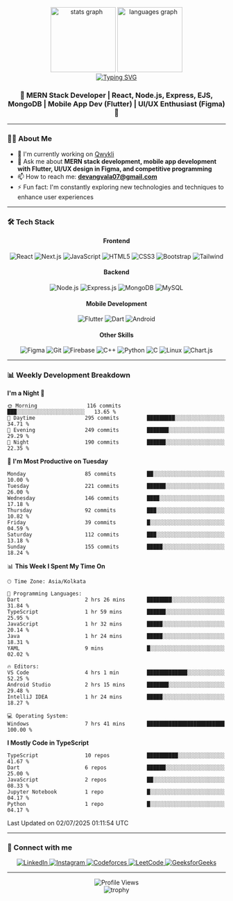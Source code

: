 <div align="center">
  <img src="https://github-readme-stats.vercel.app/api?username=devang-vala&hide_title=false&hide_rank=false&show_icons=true&include_all_commits=true&count_private=true&disable_animations=false&theme=dracula&locale=en&hide_border=false&order=1" height="150" alt="stats graph"  />
  <img src="https://github-readme-stats.vercel.app/api/top-langs?username=devang-vala&locale=en&hide_title=false&layout=compact&card_width=320&langs_count=5&theme=dracula&hide_border=false&order=2" height="150" alt="languages graph"  />
</div>

<div align="center">
  <a href="https://git.io/typing-svg"><img src="https://readme-typing-svg.demolab.com?font=Fira+Code&pause=1000&center=true&width=435&lines=Hi+%F0%9F%91%8B%2C+I'm+Devang" alt="Typing SVG" /></a>
</div>

<div align="center">
  <h3>🚀 MERN Stack Developer | React, Node.js, Express, EJS, MongoDB | Mobile App Dev (Flutter) | UI/UX Enthusiast (Figma) 🎨</h3>
</div>

---

### 👨‍💻 About Me

- 🔭 I'm currently working on [Qwykli](https://github.com/anooprai5791/Qwykli)
- 💬 Ask me about **MERN stack development, mobile app development with Flutter, UI/UX design in Figma, and competitive programming**
- 📫 How to reach me: **devangvala07@gmail.com**
- ⚡ Fun fact: I'm constantly exploring new technologies and techniques to enhance user experiences

---

### 🛠️ Tech Stack

<div align="center">
  <h4>Frontend</h4>
  <img src="https://img.shields.io/badge/React-61DAFB?style=for-the-badge&logo=react&logoColor=black" alt="React" />
  <img src="https://img.shields.io/badge/Next.js-000000?style=for-the-badge&logo=nextdotjs&logoColor=white" alt="Next.js" />
  <img src="https://img.shields.io/badge/JavaScript-F7DF1E?style=for-the-badge&logo=javascript&logoColor=black" alt="JavaScript" />
  <img src="https://img.shields.io/badge/HTML5-E34F26?style=for-the-badge&logo=html5&logoColor=white" alt="HTML5" />
  <img src="https://img.shields.io/badge/CSS3-1572B6?style=for-the-badge&logo=css3&logoColor=white" alt="CSS3" />
  <img src="https://img.shields.io/badge/Bootstrap-7952B3?style=for-the-badge&logo=bootstrap&logoColor=white" alt="Bootstrap" />
  <img src="https://img.shields.io/badge/Tailwind_CSS-38B2AC?style=for-the-badge&logo=tailwind-css&logoColor=white" alt="Tailwind" />
  
  <h4>Backend</h4>
  <img src="https://img.shields.io/badge/Node.js-339933?style=for-the-badge&logo=nodedotjs&logoColor=white" alt="Node.js" />
  <img src="https://img.shields.io/badge/Express.js-000000?style=for-the-badge&logo=express&logoColor=white" alt="Express.js" />
  <img src="https://img.shields.io/badge/MongoDB-47A248?style=for-the-badge&logo=mongodb&logoColor=white" alt="MongoDB" />
  <img src="https://img.shields.io/badge/MySQL-4479A1?style=for-the-badge&logo=mysql&logoColor=white" alt="MySQL" />
  
  <h4>Mobile Development</h4>
  <img src="https://img.shields.io/badge/Flutter-02569B?style=for-the-badge&logo=flutter&logoColor=white" alt="Flutter" />
  <img src="https://img.shields.io/badge/Dart-0175C2?style=for-the-badge&logo=dart&logoColor=white" alt="Dart" />
  <img src="https://img.shields.io/badge/Android-3DDC84?style=for-the-badge&logo=android&logoColor=white" alt="Android" />
  
  <h4>Other Skills</h4>
  <img src="https://img.shields.io/badge/Figma-F24E1E?style=for-the-badge&logo=figma&logoColor=white" alt="Figma" />
  <img src="https://img.shields.io/badge/Git-F05032?style=for-the-badge&logo=git&logoColor=white" alt="Git" />
  <img src="https://img.shields.io/badge/Firebase-FFCA28?style=for-the-badge&logo=firebase&logoColor=black" alt="Firebase" />
  <img src="https://img.shields.io/badge/C++-00599C?style=for-the-badge&logo=cplusplus&logoColor=white" alt="C++" />
  <img src="https://img.shields.io/badge/Python-3776AB?style=for-the-badge&logo=python&logoColor=white" alt="Python" />
  <img src="https://img.shields.io/badge/C-A8B9CC?style=for-the-badge&logo=c&logoColor=black" alt="C" />
  <img src="https://img.shields.io/badge/Linux-FCC624?style=for-the-badge&logo=linux&logoColor=black" alt="Linux" />
  <img src="https://img.shields.io/badge/Chart.js-FF6384?style=for-the-badge&logo=chartdotjs&logoColor=white" alt="Chart.js" />
</div>

---

### 📊 Weekly Development Breakdown

<!--START_SECTION:waka-->
**I'm a Night 🦉** 

```text
🌞 Morning                116 commits         ███░░░░░░░░░░░░░░░░░░░░░░   13.65 % 
🌆 Daytime                295 commits         █████████░░░░░░░░░░░░░░░░   34.71 % 
🌃 Evening                249 commits         ███████░░░░░░░░░░░░░░░░░░   29.29 % 
🌙 Night                  190 commits         ██████░░░░░░░░░░░░░░░░░░░   22.35 % 
```
📅 **I'm Most Productive on Tuesday** 

```text
Monday                   85 commits          ██░░░░░░░░░░░░░░░░░░░░░░░   10.00 % 
Tuesday                  221 commits         ██████░░░░░░░░░░░░░░░░░░░   26.00 % 
Wednesday                146 commits         ████░░░░░░░░░░░░░░░░░░░░░   17.18 % 
Thursday                 92 commits          ███░░░░░░░░░░░░░░░░░░░░░░   10.82 % 
Friday                   39 commits          █░░░░░░░░░░░░░░░░░░░░░░░░   04.59 % 
Saturday                 112 commits         ███░░░░░░░░░░░░░░░░░░░░░░   13.18 % 
Sunday                   155 commits         █████░░░░░░░░░░░░░░░░░░░░   18.24 % 
```


📊 **This Week I Spent My Time On** 

```text
🕑︎ Time Zone: Asia/Kolkata

💬 Programming Languages: 
Dart                     2 hrs 26 mins       ████████░░░░░░░░░░░░░░░░░   31.84 % 
TypeScript               1 hr 59 mins        ██████░░░░░░░░░░░░░░░░░░░   25.95 % 
JavaScript               1 hr 32 mins        █████░░░░░░░░░░░░░░░░░░░░   20.14 % 
Java                     1 hr 24 mins        █████░░░░░░░░░░░░░░░░░░░░   18.31 % 
YAML                     9 mins              █░░░░░░░░░░░░░░░░░░░░░░░░   02.02 % 

🔥 Editors: 
VS Code                  4 hrs 1 min         █████████████░░░░░░░░░░░░   52.25 % 
Android Studio           2 hrs 15 mins       ███████░░░░░░░░░░░░░░░░░░   29.48 % 
IntelliJ IDEA            1 hr 24 mins        █████░░░░░░░░░░░░░░░░░░░░   18.27 % 

💻 Operating System: 
Windows                  7 hrs 41 mins       █████████████████████████   100.00 % 
```

**I Mostly Code in TypeScript** 

```text
TypeScript               10 repos            ██████████░░░░░░░░░░░░░░░   41.67 % 
Dart                     6 repos             ██████░░░░░░░░░░░░░░░░░░░   25.00 % 
JavaScript               2 repos             ██░░░░░░░░░░░░░░░░░░░░░░░   08.33 % 
Jupyter Notebook         1 repo              █░░░░░░░░░░░░░░░░░░░░░░░░   04.17 % 
Python                   1 repo              █░░░░░░░░░░░░░░░░░░░░░░░░   04.17 % 
```




 Last Updated on 02/07/2025 01:11:54 UTC
<!--END_SECTION:waka-->

---

### 🤝 Connect with me

<p align="center">
  <a href="https://linkedin.com/in/devang-vala" target="_blank">
    <img src="https://img.shields.io/badge/LinkedIn-0077B5?style=for-the-badge&logo=linkedin&logoColor=white" alt="LinkedIn"/>
  </a>
  <a href="https://instagram.com/devang_vala07" target="_blank">
    <img src="https://img.shields.io/badge/Instagram-E4405F?style=for-the-badge&logo=instagram&logoColor=white" alt="Instagram"/>
  </a>
  <a href="https://codeforces.com/profile/devang_vala" target="_blank">
    <img src="https://img.shields.io/badge/Codeforces-445f9d?style=for-the-badge&logo=codeforces&logoColor=white" alt="Codeforces"/>
  </a>
  <a href="https://www.leetcode.com/devang_vala07" target="_blank">
    <img src="https://img.shields.io/badge/LeetCode-FFA116?style=for-the-badge&logo=leetcode&logoColor=black" alt="LeetCode"/>
  </a>
  <a href="https://auth.geeksforgeeks.org/user/devangvala07" target="_blank">
    <img src="https://img.shields.io/badge/GeeksforGeeks-2F8D46?style=for-the-badge&logo=geeksforgeeks&logoColor=white" alt="GeeksforGeeks"/>
  </a>
</p>

---

<div align="center">
  <img src="https://komarev.com/ghpvc/?username=devang-vala&label=Profile%20views&color=0e75b6&style=flat" alt="Profile Views" />
</div>

<div align="center">
  <img src="https://github-profile-trophy.vercel.app/?username=devang-vala&theme=dracula&column=7" alt="trophy" />
</div>
